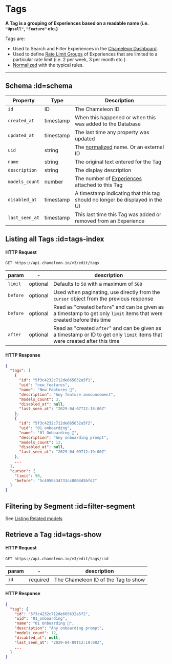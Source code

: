 # Tags

**A Tag is a grouping of Experiences based on a readable name (i.e. `"Upsell"`, `"Feature"` etc.)**

Tags are:

- Used to Search and Filter Experiences in the [Chameleon Dashboard](https://app.chameleon.io).
- Used to define [Rate Limit Groups](apis/limit-groups.md) of Experiences that are limited to a particular rate limit (i.e. 2 per week, 3 per month etc.).
- [Normalized](concepts/normalization.md?id=tags) with the typical rules.

------


## Schema :id=schema

| Property | Type | Description |
| --- | --- | --- |
| `id` | ID | The Chameleon ID |
| `created_at` | timestamp | When this happened or when this was added to the Database |
| `updated_at` | timestamp | The last time any property was updated |
| `uid` | string | The [normalized](concepts/normalization.md?id=tags) name. Or an external ID |
| `name` | string | The original text entered for the Tag |
| `description` | string | The display description |
| `models_count` | number | The number of [Experiences](apis/overview.md) attached to this Tag |
| `disabled_at` | timestamp | A timestamp indicating that this tag should no longer be displayed in the UI |
| `last_seen_at` | timestamp | This last time this Tag was added or removed from an Experience |



## Listing all Tags :id=tags-index

#### HTTP Request

```
GET https://api.chameleon.io/v3/edit/tags
```

| param  | -        | description                                                  |
| ------ | -------- | ------------------------------------------------------------ |
| `limit`  | optional | Defaults to `50` with a maximum of `500`                     |
| `before` | optional | Used when paginating, use directly from the `cursor` object from the previous response |
| `before` | optional | Read as "created `before`" and can be given as a timestamp to get only `limit` items that were created before this time |
| `after`  | optional | Read as "created `after`" and can be given as a timestamp or ID to get only `limit` items that were created after this time |

#### HTTP Response

```json
{
  "tags": [
    {
      "id": "5f3c4232c712de665632a5f1",
      "uid": "new_features",
      "name": "New Features 🎉",
      "description": "Any feature announcement",
      "models_count": 3,
      "disabled_at": null,
      "last_seen_at": "2029-04-07T12:18:00Z"
    },
    {
      "id": "5f3c4232c712de665632a5f2",
      "uid": "01_onboarding",
      "name": "01 Onboarding 🚧",
      "description": "Any onboarding prompt",
      "models_count": 12,
      "disabled_at": null,
      "last_seen_at": "2029-04-09T12:19:00Z"
    },
    ...
  ],
  "cursor": {
    "limit": 50,
    "before": "5c4950c34733cc0004d5bfd2"
  }
}
```

## Filtering by Segment :id=filter-segment

See [Listing Related models](apis/segments.md?id=segment-experiences-index)


## Retrieve a Tag :id=tags-show

#### HTTP Request

```
GET https://api.chameleon.io/v3/edit/tags/:id
```

| param | -        | description                           |
| ----- | -------- | ------------------------------------- |
| `id`    | required | The Chameleon ID of the Tag to show |

#### HTTP Response

```json
{
  "tag": {
    "id": "5f3c4232c712de665632a5f2",
    "uid": "01_onboarding",
    "name": "01 Onboarding 🚧",
    "description": "Any onboarding prompt",
    "models_count": 12,
    "disabled_at": null,
    "last_seen_at": "2029-04-09T12:19:00Z",
    ...
  }
}
```
